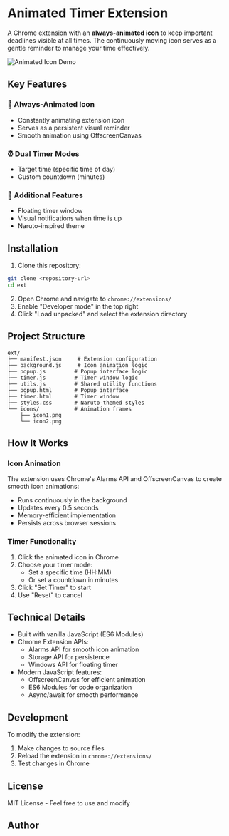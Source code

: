 # Animated Timer Extension

A Chrome extension with an **always-animated icon** to keep important deadlines visible at all times. The continuously moving icon serves as a gentle reminder to manage your time effectively.

![Animated Icon Demo](demo.gif)

## Key Features

### 🔄 Always-Animated Icon
- Constantly animating extension icon
- Serves as a persistent visual reminder
- Smooth animation using OffscreenCanvas

### ⏰ Dual Timer Modes
- Target time (specific time of day)
- Custom countdown (minutes)

### 📌 Additional Features
- Floating timer window
- Visual notifications when time is up
- Naruto-inspired theme

## Installation

1. Clone this repository:
```bash
git clone <repository-url>
cd ext
```

2. Open Chrome and navigate to `chrome://extensions/`
3. Enable "Developer mode" in the top right
4. Click "Load unpacked" and select the extension directory

## Project Structure

```
ext/
├── manifest.json     # Extension configuration
├── background.js     # Icon animation logic
├── popup.js         # Popup interface logic
├── timer.js         # Timer window logic
├── utils.js         # Shared utility functions 
├── popup.html       # Popup interface
├── timer.html       # Timer window
├── styles.css       # Naruto-themed styles
└── icons/           # Animation frames
    ├── icon1.png    
    └── icon2.png
```

## How It Works

### Icon Animation
The extension uses Chrome's Alarms API and OffscreenCanvas to create smooth icon animations:
- Runs continuously in the background
- Updates every 0.5 seconds
- Memory-efficient implementation
- Persists across browser sessions

### Timer Functionality
1. Click the animated icon in Chrome
2. Choose your timer mode:
   - Set a specific time (HH:MM)
   - Or set a countdown in minutes
3. Click "Set Timer" to start
4. Use "Reset" to cancel

## Technical Details

- Built with vanilla JavaScript (ES6 Modules)
- Chrome Extension APIs:
  - Alarms API for smooth icon animation
  - Storage API for persistence
  - Windows API for floating timer
- Modern JavaScript features:
  - OffscreenCanvas for efficient animation
  - ES6 Modules for code organization
  - Async/await for smooth performance

## Development

To modify the extension:

1. Make changes to source files
2. Reload the extension in `chrome://extensions/`
3. Test changes in Chrome

## License

MIT License - Feel free to use and modify

## Author

